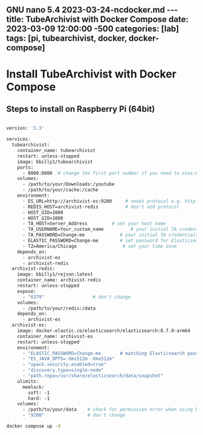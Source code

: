   GNU nano 5.4                                     2023-03-24-ncdocker.md                                               ---
title: TubeArchivist with Docker Compose
date: 2023-03-09 12:00:00 -500
categories: [lab]
tags: [pi, tubearchivist, docker, docker-compose]
---

# Install TubeArchivist with Docker Compose
## Steps to install on Raspberry Pi (64bit)

```Dockerfile

version: '3.3'

services:
  tubearchivist:
    container_name: tubearchivist
    restart: unless-stopped
    image: bbilly1/tubearchivist
    ports:
      - 8000:8000  # change the first port number if you need to xxxx:8000
    volumes:
      - /path/to/your/Downloads:/youtube
      - /path/to/your/cache:/cache
    environment:
      - ES_URL=http://archivist-es:9200     # needs protocol e.g. http and port
      - REDIS_HOST=archivist-redis          # don't add protocol
      - HOST_UID=1000
      - HOST_GID=1000
      - TA_HOST=Server_Address         # set your host name
      - TA_USERNAME=Your_custom_name          # your initial TA credentials
      - TA_PASSWORD=Change-me             # your initial TA credentials
      - ELASTIC_PASSWORD=Change-me        # set password for Elasticsearch
      - TZ=America/Chicago                 # set your time zone
    depends_on:
      - archivist-es
      - archivist-redis
  archivist-redis:
    image: bbilly1/rejson:latest
    container_name: archivist-redis
    restart: unless-stopped
    expose:
      - "6379"                  # don't change
    volumes:
      - /path/to/your/redis:/data
    depends_on:
      - archivist-es
  archivist-es:
    image: docker.elastic.co/elasticsearch/elasticsearch:8.7.0-arm64         # This one is for Raspberry Pi's
    container_name: archivist-es
    restart: unless-stopped
    environment:
      - "ELASTIC_PASSWORD=Change-me       # matching Elasticsearch password
      - "ES_JAVA_OPTS=-Xms512m -Xmx512m"
      - "xpack.security.enabled=true"
      - "discovery.type=single-node"
      - "path.repo=/usr/share/elasticsearch/data/snapshot"
    ulimits:
      memlock:
        soft: -1
        hard: -1
    volumes:
      - /path/to/your/data    # check for permission error when using bind>    expose:
      - "9200"                # don't change

```

```bash
docker compose up -d
```
